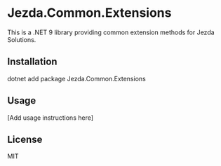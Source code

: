 # Jezda.Common.Extensions

This is a .NET 9 library providing common extension methods for Jezda Solutions.

## Installation
dotnet add package Jezda.Common.Extensions

## Usage
[Add usage instructions here]

## License
MIT